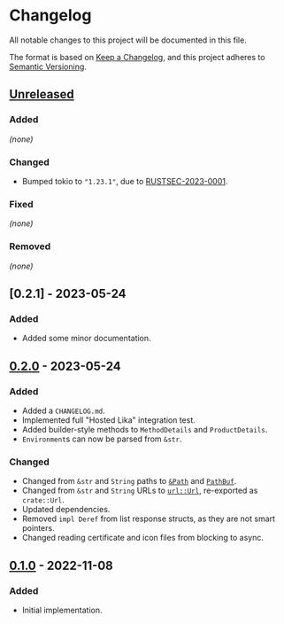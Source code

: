 # Changelog

All notable changes to this project will be documented in this file.

The format is based on [Keep a Changelog](https://keepachangelog.com/en/1.0.0/),
and this project adheres to [Semantic Versioning](https://semver.org/spec/v2.0.0.html).

## [Unreleased]

### Added 

_(none)_

### Changed

- Bumped tokio to `"1.23.1"`, due to [RUSTSEC-2023-0001](https://rustsec.org/advisories/RUSTSEC-2023-0001.html).

### Fixed

_(none)_

### Removed

_(none)_

## [0.2.1] - 2023-05-24

### Added

- Added some minor documentation.

## [0.2.0] - 2023-05-24

### Added

- Added a `CHANGELOG.md`.
- Implemented full "Hosted Lika" integration test.
- Added builder-style methods to `MethodDetails` and `ProductDetails`.
- `Environment`s can now be parsed from `&str`.

### Changed

- Changed from `&str` and `String` paths to [`&Path`](https://doc.rust-lang.org/std/path/struct.Path.html) and [`PathBuf`](https://doc.rust-lang.org/std/path/struct.PathBuf.html).
- Changed from `&str` and `String` URLs to [`url::Url`](https://docs.rs/url/latest/url/struct.Url.html), re-exported as `crate::Url`.
- Updated dependencies.
- Removed `impl Deref` from list response structs, as they are not smart pointers.
- Changed reading certificate and icon files from blocking to async.

## [0.1.0] - 2022-11-08

### Added

- Initial implementation.

[unreleased]: https://github.com/LeoniePhiline/showcase-dl/compare/v0.2.1...HEAD
[0.2.0]: https://github.com/LeoniePhiline/elopage-dl/releases/tag/v0.2.1
[0.2.0]: https://github.com/LeoniePhiline/elopage-dl/releases/tag/v0.2.0
[0.1.0]: https://github.com/LeoniePhiline/elopage-dl/releases/tag/v0.1.0
